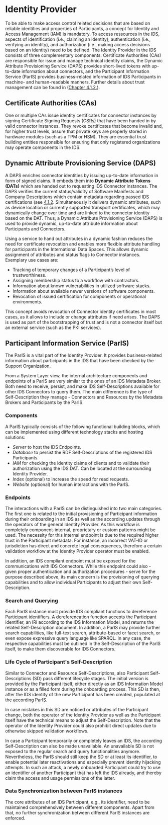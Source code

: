 # Identity Provider
To be able to make access control related decisions that are based on reliable identities and properties of Participants, a concept for Identity and Access Management (IAM) is mandatory. To access ressources in the IDS, aspects of identification (i.e., claiming an identity), authentication (i.e., verifying an identity), and authorization (i.e., making access decisions based on an identity) need to be defined.
The Identity Provider in the IDS consists of three complementary components: Certificate Authorities (CAs) are responsible for issue and manage technical identity claims, the Dynamic Attribute Provisioning Service (DAPS) provides short-lived tokens with up-to-date information about connectors, and the Participant Information Service (ParIS) provides business-related information of IDS Participants in machine- and human-readable manners. Further details about trust management can be found in ([Chapter 4.1.2.](/documentation/4_Perspectives_of_the_Reference_Architecture_Model/4_1_Security_Perspective/4_1_2_Identity_and_Trust_Management.md)).

## Certificate Authorities (CAs)

One or multiple CAs issue identity certificates for connector instances by signing Certificate Signing Requests (CSRs) that have been handed in by valid connector instances. They revoke certificates that become invalid and, for higher trust levels, assure that private keys are properly stored in hardware modules (such as a TPM or HSM). They are essential trust building entities responsible for ensuring that only registered organizations may operate components in the IDS.

## Dynamic Attribute Provisioning Service (DAPS)
A DAPS enriches connector identities by issuing up-to-date information in form of signed claims. It embeds them into **Dynamic Attribute Tokens (DATs)** which are handed out to requesting IDS Connector instances. The DAPS verifies the current status/validity of Software Manifests and Company Descriptions which contain metadata regarding passed IDS certifications (see [4.1.2](../../4_Perspectives_of_the_Reference_Architecture_Model/4_1_Security_Perspective/4_1_2_Identity_and_Trust_Management.md#describing-metadata). Simultaneously it delivers dynamic attributes, such as device location or currently supported transport certificates, which may dynamically change over time and are linked to the connector identity based on the DAT. Thus, a Dynamic Attribute Provisioning Service (DAPS) is used to provide dynamic, up-to-date attribute information about Participants and Connectors.

Using a service to hand out attributes in a dynamic fashion reduces the need for certificate revocation and enables more flexible attribute handling for participants in the International Data Spaces. This allows dynamic assignment of attributes and status flags to Connector instances. Exemplary use cases are:

* Tracking of temporary changes of a Participant’s level of trustworthiness.
* Assigning membership status to a workflow with contractors.
* Information about known vulnerabilities in utilized software stacks.
* Information about available newer versions of software components.
* Revocation of issued certification for components or operational environments.

This concept avoids revocation of Connector identity certificates in most cases, as it allows to include or change attributes if need arises.
The DAPS is used as part of the bootstrapping of trust and is not a connector itself but an external service (such as the PKI services).

## Participant Information Service (ParIS)

The ParIS is a vital part of the Identity Provider. It provides business-related information about participants in the IDS that have been checked by the Support Organization.

From a System Layer view, the internal architecture components and endpoints of a ParIS are very similar to the ones of an IDS Metadata Broker. Both need to receive, persist, and make IDS Self-Descriptions available for other IDS Connectors to query them. The main difference is the type of Self-Description they manage - Connectors and Resources by the Metadata Brokers and Participants by the ParIS.

### Components

A ParIS typically consists of the following functional building blocks, which can be implemented using different technology stacks and hosting solutions:

- _Server_ to host the IDS Endpoints.
- _Database_ to persist the RDF Self-Descriptions of the registered IDS Participants.
- _IAM_ for checking the identity claims of clients and to validate their authorization using the IDS DAT. Can be located at the surrounding Identity Provider.
- _Index_ (optional) to increase the speed for read requests.
- _Website_ (optional) for human interactions with the ParIS.

### Endpoints

The interactions with a ParIS can be distinguished into two main categories. The first one is related to the initial provisioning of Participant information during their onboarding in an IDS as well as the according updates through the operators of the general Identity Provider. As this workflow is completely component-internal, proprietary or custom patterns might be used. The necessity for this internal endpoint is due to the required higher trust in the Participant metadata. For instance, an incorrect VAT-ID or jurisdiction has direct and concrete legal consequences, therefore a certain validation workflow at the Identity Provider operator must be enabled.

In addition, an IDS compliant endpoint must be exposed for the communications with IDS Connectors. While this endpoint could also - given proper authentication and authorization procedures - serve for the purpose described above, its main concern is the provisioning of querying capabilities and to allow individual Participants to adjust their own Self-Description.

### Search and Querying

Each ParIS instance must provide IDS compliant functions to dereference Participant identifiers. A dereferencation function accepts the Participant identifier, an IRI according to the IDS Information Model, and returns the related Self-Description document. In addition, a ParIS may provide further search capabilities, like full-text search, attribute-based or facet search, or even expose expressive query language like SPARQL. In any case, the respective capabilities must be outlined in the Self-Description of the ParIS itself, to make them discoverable for IDS Connectors.

### Life Cycle of Participant's Self-Description

Similar to Connector and Resource Self-Descriptions, also Participant Self-Descriptions (SD) pass different lifecycle stages. The initial version is provided by the Participant itself, either directly as an IDS Information Model instance or as a filled form during the onboarding process. This SD is then, after the IDS identity of the new Participant has been created, populated at the according ParIS.

In case mistakes in this SD are noticed or attributes of the Participant change, both the operator of the Identity Provider as well as the Participant itself have the technical means to adjust the Self-Description. Note that the operator of the Identity Provider could also prohibit direct updates due to otherwise skipped validation workflows.

In case a Participant temporarily or completely leaves an IDS, the according Self-Description can also be made unavailable. An unavailable SD is not exposed to the regular search and query functionalities anymore. Nevertheless, the ParIS should still keep the SD or at least its identifier, to enable potential later reactivations and especially prevent identity hijacking attempts. In such an attack, a newly onboarded Participant could try to use an identifier of another Participant that has left the IDS already, and thereby claim the access and usage permissions of the latter.

### Data Synchronization between ParIS instances

The core attributes of an IDS Participant, e.g., its identifier, need to be maintained comprehensively between different components. Apart from that, no further synchronization between different ParIS instances are enforced.
